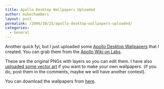 ```yaml
---
title: Apollo Desktop Wallpapers Uploaded
author: mikechambers
layout: post
permalink: /2006/10/25/apollo-desktop-wallpapers-uploaded/
categories:
  - General
---
```



Another quick fyi, but I just uploaded some [Apollo Desktop Wallpapers][1] that I created. You can grab them from the [Apollo Wiki on Labs][1].

These are the original PNGs with layers so you can edit them. I have also [uploaded some vector art][2] if you want to make your own wallpapers. (if you do, post them in the comments, maybe we will have another contest).

You can download the wallpapers from [here][1].

 [1]: http://labs.adobe.com/wiki/index.php/Apollo#Desktop_Wallpapers
 [2]: http://weblogs.macromedia.com/mesh/files/apollo/wallpaper/apollo_stickers.pdf